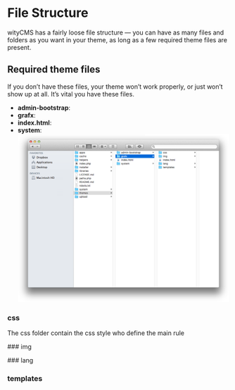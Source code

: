 # File Structure

wityCMS has a fairly loose file structure — you can have as many files and folders as you want in your theme, as long as a few required theme files are present.

## Required theme files
If you don’t have these files, your theme won’t work properly, or just won’t show up at all. It’s vital you have these files.

* **admin-bootstrap**:
* **grafx**:
* **index.html**:
* **system**:
![](02-witycms-folders-theme.png)
### css
The css folder contain the css style who define the main rule  


### img 

### lang 

### templates
